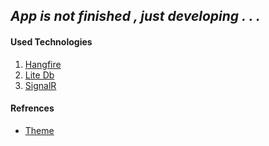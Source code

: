 ## ***App is not finished , just developing . . .***
#### Used Technologies
1. [Hangfire](https://www.hangfire.io/)
2. [Lite Db](https://www.litedb.org/)
3. [SignalR](https://learn.microsoft.com/en-us/aspnet/core/signalr/introduction?view=aspnetcore-7.0)

#### Refrences
* [Theme](https://preview.keenthemes.com/metronic8/demo23/account/settings.html)
